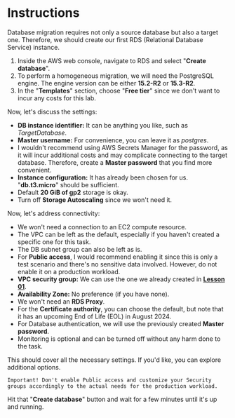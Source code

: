 # Instructions

Database migration requires not only a source database but also a target one. Therefore, we should create our first RDS (Relational Database Service) instance.

1. Inside the AWS web console, navigate to RDS and select "**Create database**".
2. To perform a homogeneous migration, we will need the PostgreSQL engine. The engine version can be either **15.2-R2** or **15.3-R2**.
3. In the "**Templates**" section, choose "**Free tier**" since we don't want to incur any costs for this lab.

Now, let's discuss the settings:

- **DB instance identifier:** It can be anything you like, such as *TargetDatabase*.
- **Master username:** For convenience, you can leave it as *postgres*.
- I wouldn't recommend using AWS Secrets Manager for the password, as it will incur additional costs and may complicate connecting to the target database. Therefore, create a **Master password** that you find more convenient.
- **Instance configuration:** It has already been chosen for us. "**db.t3.micro**" should be sufficient.
- Default **20 GiB of gp2** storage is okay.
- Turn off **Storage Autoscaling** since we won't need it.

Now, let's address connectivity:

- We won't need a connection to an EC2 compute resource.
- The VPC can be left as the default, especially if you haven't created a specific one for this task.
- The DB subnet group can also be left as is.
- For **Public access**, I would recommend enabling it since this is only a test scenario and there's no sensitive data involved. However, do not enable it on a production workload.
- **VPC security group:** We can use the one we already created in **[Lesson 01](../01-ec2-creation/Instructions.md)**.
- **Availability Zone:** No preference (if you have none).
- We won't need an **RDS Proxy**.
- For the **Certificate authority**, you can choose the default, but note that it has an upcoming End of Life (EOL) in August 2024.
- For Database authentication, we will use the previously created **Master password**.
- Monitoring is optional and can be turned off without any harm done to the task.

This should cover all the necessary settings. If you'd like, you can explore additional options.

    Important! Don't enable Public access and customize your Security groups accordingly to the actual needs for the production workload.

Hit that "**Create database**" button and wait for a few minutes until it's up and running.
